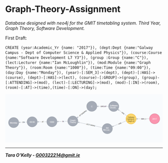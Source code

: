 # Graph-Theory-Assignment
*Database designed with neo4j for the GMIT timetabling system. Third Year, Graph Theory, Software Development.*

First Draft:

```
CREATE (year:Academic_Yr {name: "2017"}), (dept:Dept {name:"Galway Campus - Dept of Computer Science & Applied Physics"}), (course:Course {name:"Software Development L7 Y3"}), (group :Group {name:"C"}), (lect:Lecturer {name:"Ian McLoughlin"}), (mod:Module {name:"Graph Theory"}), (room:Room {name:"1000"}), (time:Time {name:"09:00"}), (day:Day {name:"Monday"}), (year)-[:SEM_3]->(dept), (dept)-[:HAS]->(course), (dept)-[:HAS]->(lect), (course)-[:GROUP]->(group), (group)-[:ATTENDING]->(mod), (lect)-[:LECTURING]->(mod), (mod)-[:IN]->(room), (room)-[:AT]->(time),(time)-[:ON]->(day);
```

![alt text](https://github.com/taraokelly/Graph-Theory-Assignment/blob/master/img/v0.PNG "v0.0.1")

-----

__*Tara O'Kelly - G00322214@gmit.ie*__